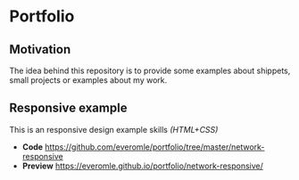 # Portfolio

## Motivation

The idea behind this repository is to provide some examples about shippets, small projects or examples about my work.

## Responsive example

This is an responsive design example  skills *(HTML+CSS)*
* **Code** https://github.com/everomle/portfolio/tree/master/network-responsive
* **Preview** https://everomle.github.io/portfolio/network-responsive/